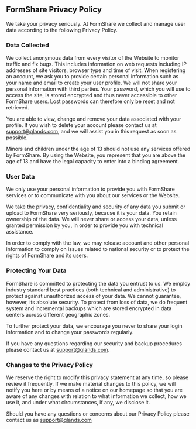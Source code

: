 ## FormShare Privacy Policy

We take your privacy seriously. At FormShare we collect and manage user data according to the following Privacy Policy.

### Data Collected

We collect anonymous data from every visitor of the Website to monitor traffic and fix bugs.   This includes information on web requests including IP addresses of site visitors, browser type and time of visit.   When registering an account, we ask you to provide certain personal information such as your name and email to create your user profile.  We will not share your personal information with third parties.  Your password, which you will use to access the site, is stored encrypted and thus never accessible to other FormShare users.  Lost passwords can therefore only be reset and not retrieved.

You are able to view, change and remove your data associated with your profile.  If you wish to delete your account please contact us at support@qlands.com, and we will assist you in this request as soon as possible.

Minors and children under the age of 13 should not use any services offered by FormShare.  By using the Website, you represent that you are above the age of 13 and have the legal capacity to enter into a binding agreement.

### User Data

We only use your personal information to provide you with FormShare services or to communicate with you about our services or the Website.

We take the privacy, confidentiality and security of any data you submit or upload to FormShare very seriously, because it is your data.  You retain ownership of the data.   We will never share or access your data, unless granted permission by you, in order to provide you with technical assistance.

In order to comply with the law, we may release account and other personal information to comply on issues related to national security or to protect the rights of FormShare and its users.

### Protecting Your Data

FormShare is committed to protecting the data you entrust to us.  We employ industry standard best practices (both technical and administrative) to protect against unauthorized access of your data.  We cannot guarantee, however, its absolute security. To protect from loss of data, we do frequent system and incremental backups which are stored encrypted in data centers across different geographic zones.

To further protect your data,  we encourage you never to share your login information and to change your passwords regularly.  

If you have any questions regarding our security and backup procedures please contact us at support@qlands.com.

### Changes to the Privacy Policy

We reserve the right to modify this privacy statement at any time, so please review it frequently.  If we make material changes to this policy, we will notify you here or by means of a notice on our homepage so that you are aware of any changes with relation to what information we collect, how we use it, and under what circumstances, if any, we disclose it.

Should you have any questions or concerns about our Privacy Policy please contact us as support@qlands.com
